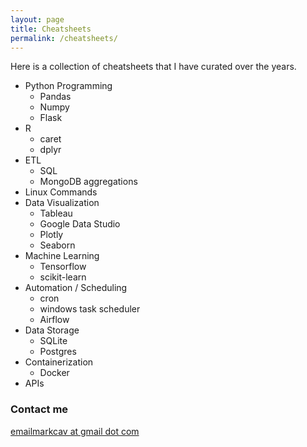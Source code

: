 ```yaml
---
layout: page
title: Cheatsheets
permalink: /cheatsheets/
---
```


Here is a collection of cheatsheets that I have curated over the years. 

* Python Programming
  * Pandas
  * Numpy
  * Flask 
* R
  * caret
  * dplyr 
* ETL
  * SQL
  * MongoDB aggregations
* Linux Commands
* Data Visualization 
   * Tableau
   * Google Data Studio
   * Plotly
   * Seaborn
* Machine Learning
   * Tensorflow
   * scikit-learn
* Automation / Scheduling
  * cron
  * windows task scheduler
  * Airflow
* Data Storage
  * SQLite
  * Postgres
* Containerization
  * Docker
* APIs


### Contact me

[emailmarkcav at gmail dot com](mailto:emailmarkcav@gmail.com)
